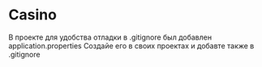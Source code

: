 # Casino
В проекте для удобства отладки в .gitignore был добавлен application.properties
Создайе его в своих проектах и добавте также в .gitignore
